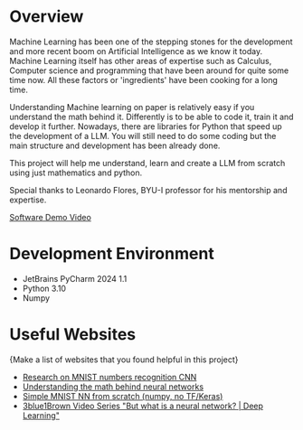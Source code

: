 # Overview

Machine Learning has been one of the stepping stones for the development and more recent boom on Artificial Intelligence as 
we know it today. Machine Learning itself has other areas of expertise such as Calculus, Computer science and programming 
that have been around for quite some time now. All these factors or 'ingredients' have been cooking for a long time. 

Understanding Machine learning on paper is relatively easy if you understand the math behind it. Differently is to be able to 
code it, train it and develop it further. Nowadays, there are libraries for Python that speed up the development of a LLM. You will
still need to do some coding but the main structure and development has been already done. 

This project will help me understand, learn and create a LLM from scratch using just mathematics and python. 

Special thanks to Leonardo Flores, BYU-I professor for his mentorship and expertise.

[Software Demo Video](http://youtube.link.goes.here)

# Development Environment

 - JetBrains PyCharm 2024 1.1
 - Python 3.10
 - Numpy 

# Useful Websites

{Make a list of websites that you found helpful in this project}
* [Research on MNIST numbers recognition CNN](https://iopscience.iop.org/article/10.1088/1742-6596/2138/1/012002)
* [Understanding the math behind neural networks](https://web.archive.org/web/20210423082804/https://www.samsonzhang.com/2020/11/24/understanding-the-math-behind-neural-networks-by-building-one-from-scratch-no-tf-keras-just-numpy.html)
* [Simple MNIST NN from scratch (numpy, no TF/Keras)](https://www.kaggle.com/code/wwsalmon/simple-mnist-nn-from-scratch-numpy-no-tf-keras/notebook)
* [3blue1Brown Video Series "But what is a neural network? | Deep Learning"](https://www.youtube.com/watch?v=aircAruvnKk)